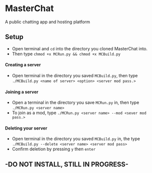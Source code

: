 # MasterChat
A public chatting app and hosting platform


## Setup

- Open terminal and `cd` into the directory you cloned MasterChat into.
- Then type `chmod +x MCRun.py && chmod +x MCBuild.py`

#### Creating a server

- Open terminal in the directory you saved `MCBuild.py`, then type `./MCBuild.py <name of server> <option> <server mod pass.>`

#### Joining a server

- Open a terminal in the directory you save `MCRun.py` in, then type `./MCRun.py <server name>`
- To join as a mod, type `./MCRun.py <server name> --mod <sever mod pass.>`

#### Deleting your server

- Open terminal in the directory you saved `MCBuild.py` in, the type `./MCBuild.py --delete <server name> <server mod pass>`
- Confirm deletion by pressing `y` then `enter`



## -DO NOT INSTALL, STILL IN PROGRESS-
